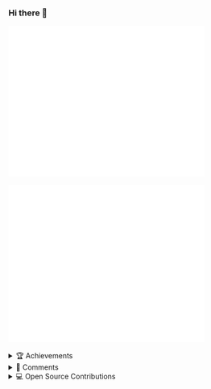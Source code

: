 ### Hi there 👋

[<img width="390" alt="🦑" src="/metrics.base.svg">](#)

[<img width="390" alt="🦑" src="/metrics.plugin.calendar.svg">](#)


<details>
<summary>🏆 Achievements</summary>
<br>
[<img align="right" width="390" alt="🦑" src="/metrics.plugin.achievements.svg">](#)
</details>

<details>
<summary>💬 Comments</summary>
<br>
[<img align="right" width="390" alt="🦑" src="/metrics.plugin.discussions.svg">](#)

[<img align="right" width="390" alt="🦑" src="/metrics.plugin.reactions.svg">](#)
</details>

<details>
<summary>💻 Open Source Contributions</summary>
<br>

|Title | Stars | Topics | Contribution | 
|--|--|--|--|
| <img src="https://cdn.brandfetch.io/idKJmVTlBk/w/733/h/581/theme/dark/logo.png?c=1dxbfHSJFAPEGdCLU4o5B" width="20" height="20" /> [mmagic](https://github.com/open-mmlab/mmagic) | <img alt="Stars" src="https://img.shields.io/github/stars/open-mmlab/mmagic?style=flat-square&labelColor=black"/> |  | [🔗](https://github.com/open-mmlab/mmagic/commits?author=Z-Fran) |
| <img src="https://media.licdn.com/dms/image/v2/C4D0BAQFrbdJoPE5Mpw/company-logo_200_200/company-logo_200_200/0/1676759437189?e=1759363200&v=beta&t=aavOPW8U1xZUeukztijkMKRUYLNYqz9CktNt1i1jW7Q" width="20" height="20" /> [sktime](https://github.com/open-mmlab/mmagic) | <img alt="Stars" src="https://img.shields.io/github/stars/sktime/sktime?style=flat-square&labelColor=black"/> | Machine learning with time series | [🔗](https://github.com/sktime/sktime/commits/main/?author=Z-Fran) |
| <img src="https://cdn.brandfetch.io/id9NCsGCjM/w/400/h/400/theme/dark/icon.png?c=1dxbfHSJFAPEGdCLU4o5B" width="20" height="20" /> [sphinx-autoapi](https://github.com/readthedocs/sphinx-autoapi) | <img alt="Stars" src="https://img.shields.io/github/stars/readthedocs/sphinx-autoapi?style=flat-square&labelColor=black"/> | Build API documentation in Sphinx | [🔗](https://github.com/readthedocs/sphinx-autoapi/pull/367) |

</details>
